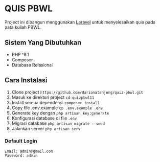 # QUIS PBWL
Project ini dibangun menggunakan <a href="https://laravel.com">Laravel</a> untuk menyelesaikan quis pada pata kuliah PBWL.

## Sistem Yang Dibutuhkan
- PHP ^8.1
- Composer
- Database Relasional

## Cara Instalasi
1. Clone project `https://github.com/darianatanjung/quiz-pbwl.git` 
2. Masuk ke direktori project `cd quizpbwl11` 
3. Install semua dependensi `composer install` 
4. Copy file .env.example `cp .env.example .env`
5. Generate key dengan `php artisan key:generate`
6. Konfigurasi database di file `.env`
7. Migrasi database `php artisan migrate --seed`
8. Jalankan server `php artisan serv`

### Default Login 
```
Email: admin@gmail.com
Password: admin
```
